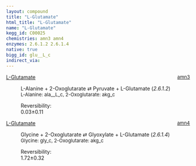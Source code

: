 ```yaml
---
layout: compound
title: "L-Glutamate"
html_title: "L-Glutamate"
name: "L-Glutamate"
kegg_id: C00025
chemistries: amn3 amn4
enzymes: 2.6.1.2 2.6.1.4
native: true
bigg_id: glu__L_c
indirect_via:
---
```

<dl><dt class="rs-product"><a class="link-dark" data-bs-html="true" data-bs-title="KEGG: C00025" data-bs-toggle="tooltip" href="{{ site.url }}{{ site.baseurl }}/compounds/C00025">L-Glutamate</a><span style="float: right; max-width: 40%"><a class="link-dark opacity-50" href="{{ site.url }}{{ site.baseurl }}/chemistries/amn3" style="font-size: small; word-wrap: anywhere;">amn3</a></span></dt><dd><p>L-Alanine + 2-Oxoglutarate ⇄ Pyruvate + L-Glutamate (<i>2.6.1.2</i>)<br/><span style="font-size: small;"><span data-bs-html="true" data-bs-title="KEGG: C00041" data-bs-toggle="tooltip">L-Alanine</span>: ala__L_c, <span data-bs-html="true" data-bs-title="KEGG: C00026" data-bs-toggle="tooltip">2-Oxoglutarate</span>: akg_c</span><br/><div class="reversibility_info">Reversibility: <div class="progress"><div aria-valuemax="100" aria-valuemin="0" aria-valuenow="0" class="progress-bar bg-success" role="progressbar" style="width: 0%"></div></div><span>0.03±0.11</span><div class="progress"><div aria-valuemax="10" aria-valuemin="0" aria-valuenow="0.03174084655786715" class="progress-bar bg-danger" role="progressbar" style="width: 0.32%"></div><div aria-valuemax="10" aria-valuemin="0" aria-valuenow="0.03174084655786715" class="progress-bar bg-warning" role="progressbar" style="width: 1.07%"></div></div></div></p><dl></dl></dd></dl><dl><dt class="rs-product"><a class="link-dark" data-bs-html="true" data-bs-title="KEGG: C00025" data-bs-toggle="tooltip" href="{{ site.url }}{{ site.baseurl }}/compounds/C00025">L-Glutamate</a><span style="float: right; max-width: 40%"><a class="link-dark opacity-50" href="{{ site.url }}{{ site.baseurl }}/chemistries/amn4" style="font-size: small; word-wrap: anywhere;">amn4</a></span></dt><dd><p>Glycine + 2-Oxoglutarate ⇄ Glyoxylate + L-Glutamate (<i>2.6.1.4</i>)<br/><span style="font-size: small;"><span data-bs-html="true" data-bs-title="KEGG: C00037" data-bs-toggle="tooltip">Glycine</span>: gly_c, <span data-bs-html="true" data-bs-title="KEGG: C00026" data-bs-toggle="tooltip">2-Oxoglutarate</span>: akg_c</span><br/><div class="reversibility_info">Reversibility: <div class="progress"><div aria-valuemax="100" aria-valuemin="0" aria-valuenow="0" class="progress-bar bg-success" role="progressbar" style="width: 0%"></div></div><span>1.72±0.32</span><div class="progress"><div aria-valuemax="10" aria-valuemin="0" aria-valuenow="1.7244834615627458" class="progress-bar bg-danger" role="progressbar" style="width: 17.24%"></div><div aria-valuemax="10" aria-valuemin="0" aria-valuenow="1.7244834615627458" class="progress-bar bg-warning" role="progressbar" style="width: 3.25%"></div></div></div></p><dl></dl></dd></dl>